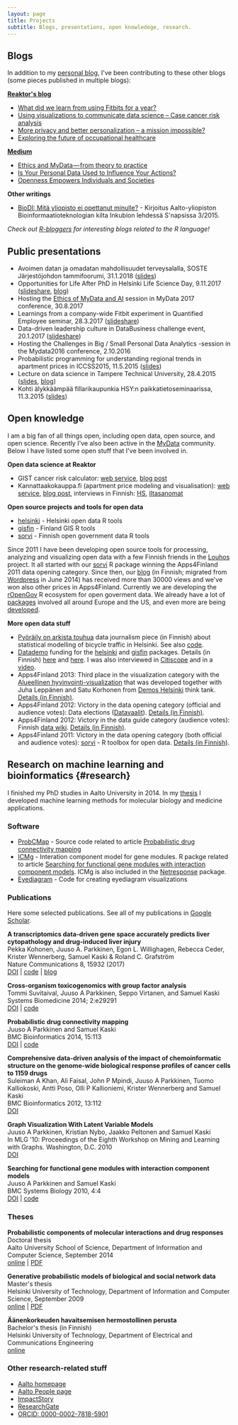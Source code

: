 ```yaml
---
layout: page
title: Projects
subtitle: Blogs, presentations, open knowledege, research.
---
```


<!--
## Projects by themes

* [Open source tools for open data](#opentools)
* [Open knowledge](#openknow)
* [Research on machine learning and bioinformatics](#research) (past)
--> 
<!-- to be added:
- asuntohinnat (link to blog post)
- something from Avaus?
-->

<!--
* [Open data science](#opends)

## Open data science {#opends}


* [Car accident data visualization][ifhackathon] (see my [blog post][ifhackathon-blog] about this)
* [Using H2O big data platform to analyze CO2 emissions of cars][trafi]
* [Big data cluster][bigdata] for automated deployment of open source big data platform locally or in the cloud
[ifhackathon]: https://ouzor.shinyapps.io/ifhackathon/
[ifhackathon-blog]: http://ouzor.github.io/blog/ifhackathon.html
[Avaus]: http://www.avaus.fi/
[bigdata]: https://github.com/avaus/bigdata-cluster
[trafi]: http://www.avaus.fi/business/using-h2o-big-data-platform-to-analyze-co2-emissions-of-cars
[documentation]: https://github.com/avaus/opendata/blob/master/trafi.md
-->

## Blogs

In addition to my [personal blog](http://ouzor.github.io/), I've been contributing to these other blogs (some pieces published in multiple blogs):

**[Reaktor's blog](https://www.reaktor.com/blog/author/juuso_parkkinen/)**

* [What did we learn from using Fitbits for a year?](https://www.reaktor.com/blog/what-did-we-learn-from-using-fitbits-for-a-year/)
* [Using visualizations to communicate data science – Case cancer risk analysis](https://www.reaktor.com/blog/using-visualizations-to-communicate-data-science-case-cancer-risk-analysis/)
* [More privacy and better personalization – a mission impossible?](https://www.reaktor.com/blog/more-privacy-better-personalization/)
* [Exploring the future of occupational healthcare](https://www.reaktor.com/blog/exploring-the-future-of-occupational-healthcare/)

**[Medium](https://medium.com/me/stories/public)**

* [Ethics and MyData — from theory to practice](https://medium.com/mydata/ethics-and-mydata-from-theory-to-practice-52a93f643ed8)
* [Is Your Personal Data Used to Influence Your Actions?](https://medium.com/mydata/is-your-personal-data-used-to-influence-your-actions-541e1bc23ec6)
* [Openness Empowers Individuals and Societies](https://medium.com/mydata/openness-empowers-individuals-and-societies-44ee5678fe47)

**Other writings**

* [BioDI: Mitä yliopisto ei opettanut minulle?](https://www.inkubio.fi/snapsi2015/biodi.php) - Kirjoitus Aalto-yliopiston Bioinformaatioteknologian kilta Inkubion lehdessä S'napsissa 3/2015.  

*Check out [R-bloggers](http://www.r-bloggers.com/) for interesting blogs related to the R language!*



## Public presentations

* Avoimen datan ja omadatan mahdollisuudet terveysalalla, SOSTE Järjestöjohdon tammifoorumi, 31.1.2018 ([slides](http://okf.fi/omadata-terveys))
* Opportunities for Life After PhD in Helsinki Life Science Day, 9.11.2017 ([slideshare](https://www.slideshare.net/ouzor/opportunities-for-life-after-phd), [blog](blog/2017/11/12/career-moves.html))
* Hosting the [Ethics of MyData and AI](https://mydata2017.org/session/data-algorithm-ethics/) session in MyData 2017 conference, 30.8.2017
* Learnings from a company-wide Fitbit experiment in Quantified Employee seminar, 28.3.2017 ([slideshare](https://www.slideshare.net/ouzor/learnings-from-a-companywide-fitbit-experiment))
* Data-driven leadership culture in DataBusiness challenge event, 20.1.2017 ([slideshare](https://www.slideshare.net/ouzor/datadriven-leadership-culture))
* Hosting the Challenges in Big / Small Personal Data Analytics -session in the Mydata2016 conference, 2.10.2016
* Probabilistic programming for understanding regional trends in apartment prices in ICCSS2015, 11.5.2015 ([slides](http://ouzor.github.io/presentations/iccss_2015/iccss_reaktor_2015.html#1))
* Lecture on data science in Tampere Technical University, 28.4.2015 ([slides](http://ouzor.github.io/presentations/tty_datascience_2015/tty_datascience_2015.html#1), [blog](blog/2015/04/29/tty-datascience-lecture.html))
* Kohti älykkäämpää fillarikaupunkia HSY:n paikkatietoseminaarissa, 11.3.2015 ([slides](https://www.slideshare.net/ouzor/hsy-2015-fillaridata))

## Open knowledge

I am a big fan of all things open, including open data, open source, and open science. Recently I've also been active in the [MyData](https://mydata.org/) community. Below I have listed some open stuff that I've been involved in.

**Open data science at Reaktor**

* GIST cancer risk calculator: [web service](http://gistrisk.com/), [blog post](https://www.reaktor.com/blog/using-visualizations-to-communicate-data-science-case-cancer-risk-analysis/)
* Kannattaakokauppa.fi (apartment price modeling and visualisation): [web service](http://kannattaakokauppa.fi/#/en/), [blog post](http://ouzor.github.io/blog/2016/03/08/apartment-price-model.html), interviews in Finnish: [HS](http://www.hs.fi/kaupunki/art-2000002890113.html), [Iltasanomat](http://www.is.fi/asuminen/art-2000001133912.html)

**Open source projects and tools for open data**

* [helsinki](https://github.com/ropengov/helsinki) - Helsinki open data R tools
* [gisfin](https://github.com/ropengov/gisfin) - Finland GIS R tools
* [sorvi](https://github.com/ropengov/sorvi) - Finnish open government data R tools 

Since 2011 I have been developing open source tools for processing, analyzing and visualizing open data with a few Finnish friends in the [Louhos][] project. It all started with our [sorvi][] R package winning the Apps4Finland 2011 data opening category. Since then, our [blog][] (in Finnish; migrated from [Wordpress][] in June 2014) has received more than 30000 views and we've won also other prices in Apps4Finland. Currently we are  developing the [rOpenGov][] R ecosystem for open goverment data. We already have a lot of [packages][] involved all around Europe and the US, and even more are being [developed][]. 

<!-- In Finland, the original [sorvi] package has been [split][] to several more focused packages. Personally I am most actively developing the [helsinki][] and [gisfin][] packages.-->

<!--
<a href='http://louhos.github.io/'><img class='inset2 right' src='https://avatars3.githubusercontent.com/u/1228310?v=2&s=200' title='Louhos' alt='Louhos' width='100px' />
-->


<!--
<a href='http://ropengov.github.io/'><img class='inset2 right' src='http://ropengov.github.io/images/logo.png' title='rOpenGov' alt='rOpenGov' width='130px' />
-->



**More open data stuff**

* [Pyöräily on arkista touhua](http://www.kaupunkifillari.fi/blog/2015/03/04/pyoraily-on-arkista-touhua/) data journalism piece (in Finnish) about statistical modelling of bicycle traffic in Helsinki. See also [code](https://github.com/apoikola/fillarilaskennat).
* [Datademo] funding for the [helsinki][] and [gisfin][] packages. Details (in Finnish) [here][ddres1] and [here][ddres2]. I was also interviewed in [Citiscope] and in a [video][ddvideo].
* Apps4Finland 2013: Third place in the visualization category with the [Alueellinen hyvinvointi-visualization][sotkanet-shiny] that was developed together with Juha Leppänen and Satu Korhonen from [Demos Helsinki][demos-sotkanet] think tank. [Details (in Finnish)][a4f-sotkanet].
* Apps4Finland 2012: Victory in the data opening category (official and audience votes): Data elections ([Datavaalit][]). [Details (in Finnish)][a4f-datavaalit].
* Apps4Finland 2012: Victory in the data guide category (audience votes): Finnish [data wiki][]. [Details (in Finnish)][a4f-datawiki].
* Apps4Finland 2011: Victory in the data opening category (both official and audience votes): [sorvi] - R toolbox for open data. [Details (in Finnish)][a4f-sorvi].


[Datademo]: http://datademo.fi/
[ddres1]: http://datademo.fi/ensimmaisen-kierroksen-tulokset/
[ddres2]: http://datademo.fi/kevatkierroksen-tulokset/
[Citiscope]: http://www.citiscope.org/story/2014/how-helsinki-mashed-open-data-regionalism
[ddvideo]: https://www.youtube.com/watch?v=p733z0bUlnw
[sotkanet-shiny]: https://ouzor.shinyapps.io/sotkanet/
[demos-sotkanet]: http://www.demoshelsinki.fi/kasi-ylos-jos-yhteiskunta-ja-data-kiinnostavat/
[a4f-sotkanet]: http://www.apps4finland.fi/kilpailutyo/alueellinen-hyvinvointi/
[a4f-sorvi]: http://apps4finland.fi/2011/10/24/datan-avaus-sorvi-avoimen-datan-tyokalupakki-r-kielelle/
[a4f-datavaalit]: http://apps4finland.fi/2012/10/28/datan-avaus-datavaalit/
[a4f-datawiki]: http://apps4finland.fi/2012/09/22/dataopas-suomalainen-datawiki/

[Louhos]: http://louhos.github.io/
[sorvi]: http://louhos.github.io/sorvi/index.html
[blog]: http://louhos.github.io/
[migrated]: http://louhos.github.io/news/2014/06/07/uusiblogi/
[Wordpress]: http://louhos.wordpress.com/
[rOpenGov]: http://ropengov.github.io/
[split]: http://louhos.github.io/news/2014/06/07/uusiblogi/
[packages]: http://ropengov.github.io/projects/
[helsinki]: https://github.com/rOpenGov/helsinki
[gisfin]: https://github.com/rOpenGov/gisfin
[developed]: https://github.com/ropengov
[Datavaalit]: http://www.datavaalit.fi/
[data wiki]: http://louhos.github.io/datawiki/

<!--
## Open knowledge {#openknow}

Open knowledges cover a wide set of topics from open data and science to democracy. [Open Knowledge Finland][okfi] (OKFFI) was founded few years ago to represent the emerging Finnish openness community. It works through working groups, and I'm also actively involved in some of these as listed below.

**[My Data]** has emerged as an important topic on the side of open data. The working group recently produced a [My data survey][mydata-survey] that clarifies the related concepts nicely. An English version is coming in the future. I have also developed some [code] for analyzing personal data from various sources.

**[Open science]** - the openness of research publications, data and code - is a really hot topic now. Problems in research reproducibility have raised the need for better and more open ways to conduct science. 

[okfi]: http://fi.okfn.org/
[My Data]: http://fi.okfn.org/wg/my-data/
[mydata-survey]: http://www.lvm.fi/julkaisu/4420389/my-data-johdatus-ihmiskeskeiseen-henkilotiedon-hyodyntamiseen
[code]: https://github.com/ouzor/mydata
[Open Science]: http://fi.okfn.org/wg/openscience/
-->

## Research on machine learning and bioinformatics {#research}

I finished my PhD studies in Aalto University in 2014. In my [thesis](#theses) I developed machine learning methods for molecular biology and medicine applications. 

### Software

<!-- Add toxgen -->

* [ProbCMap](http://research.ics.aalto.fi/mi/software/ProbCMap/) - Source code related to article [Probabilistic drug connectivity mapping](http://www.biomedcentral.com/1471-2105/15/113/abstract)
* [ICMg](http://www.cis.hut.fi/projects/mi/software/ICMg) - Interation component model for gene modules. R packge related to article [Searching for functional gene modules with interaction component models](http://www.biomedcentral.com/1752-0509/4/4/abstract). ICMg is also included in the [Netresponse](https://github.com/antagomir/netresponse) package.
* [Eyediagram](https://github.com/ouzor/eyediagram) - Code for creating eyediagram visualizations


### Publications

Here some selected publications. See all of my publications in [Google Scholar](http://scholar.google.com/citations?user=4d5VBfkAAAAJ).

<!-- Doesn't look good...
## Impact story profile
<iframe src="https://impactstory.org/embed/JuusoParkkinen" width="600" height="600"></iframe>
-->

<!--
**Probabilistic models for molecular biology and medicine**
-->

**A transcriptomics data-driven gene space accurately predicts liver cytopathology and drug-induced liver injury**  
Pekka Kohonen, Juuso A. Parkkinen, Egon L. Willighagen, Rebecca Ceder, Krister Wennerberg, Samuel Kaski & Roland C. Grafström  
Nature Communications 8, 15932 (2017)  
[DOI](doi:10.1038/ncomms15932) | [code](https://zenodo.org/record/570115) | [blog](https://ouzor.github.io/blog/2017/08/14/predictive-toxicogenomics-paper.html)

**Cross-organism toxicogenomics with group factor analysis**  
Tommi Suvitaival, Juuso A Parkkinen, Seppo Virtanen, and Samuel Kaski  
Systems Biomedicine 2014; 2:e29291  
[DOI](http://dx.doi.org/10.4161/sysb.29291) | [code](http://research.ics.tkk.fi/mi/software/GFAtoxgen)

**Probabilistic drug connectivity mapping**  
Juuso A Parkkinen and Samuel Kaski  
BMC Bioinformatics 2014, 15:113  
[DOI](http://dx.doi.org/10.1186/1471-2105-15-113) | [code](http://research.ics.aalto.fi/mi/software/ProbCMap/)

**Comprehensive data-driven analysis of the impact of chemoinformatic structure on the genome-wide biological response profiles of cancer cells to 1159 drugs**  
Suleiman A Khan, Ali Faisal, John P Mpindi, Juuso A Parkkinen, Tuomo Kalliokoski, Antti Poso, Olli P Kallioniemi, Krister Wennerberg and Samuel Kaski  
BMC Bioinformatics 2012, 13:112  
[DOI](http://dx.doi.org/10.1186/1471-2105-13-112)

<!--
## Probabilistic models for networks
-->

**Graph Visualization With Latent Variable Models**  
Juuso A Parkkinen, Kristian Nybo, Jaakko Peltonen and Samuel Kaski  
In MLG '10: Proceedings of the Eighth Workshop on Mining and Learning with Graphs. Washington, D.C. 2010  
[DOI](http://dx.doi.org/10.1145/1830252.1830265)

**Searching for functional gene modules with interaction component models**  
Juuso A Parkkinen and Samuel Kaski  
BMC Systems Biology 2010, 4:4  
[DOI](http://dx.doi.org/10.1186/1752-0509-4-4) | [code](http://www.cis.hut.fi/projects/mi/software/ICMg)


### Theses

**Probabilistic components of molecular interactions and drug responses**  
Doctoral thesis  
Aalto University School of Science, Department of Information and Computer Science, September 2014  
[online](https://aaltodoc.aalto.fi/handle/123456789/13631) | [PDF](https://aaltodoc.aalto.fi/bitstream/handle/123456789/13631/isbn9789526057743.pdf?sequence=1)


**Generative probabilistic models of biological and social network data**  
Master's thesis  
Helsinki University of Technology, Department of Information and Computer Science, September 2009  
[online](https://aaltodoc.aalto.fi/handle/123456789/3104) | [PDF](https://aaltodoc.aalto.fi/bitstream/handle/123456789/3104/urn100068.pdf?sequence=1)

**Äänenkorkeuden havaitsemisen hermostollinen perusta**  
Bachelor's thesis (in Finnish)  
Helsinki University of Technology, Department of Electrical and Communications Engineering  
[online](https://aaltodoc.aalto.fi/handle/123456789/3371)

### Other research-related stuff

* [Aalto homepage](http://users.ics.aalto.fi/japarkki/)
* [Aalto People page](https://people.aalto.fi/index.html?language=english#juuso_parkkinen)
* [ImpactStory](https://impactstory.org/JuusoParkkinen)
* [ResearchGate](https://www.researchgate.net/profile/Juuso_Parkkinen)
* [ORCID: 0000-0002-7818-5901](http://orcid.org/0000-0002-7818-5901)
